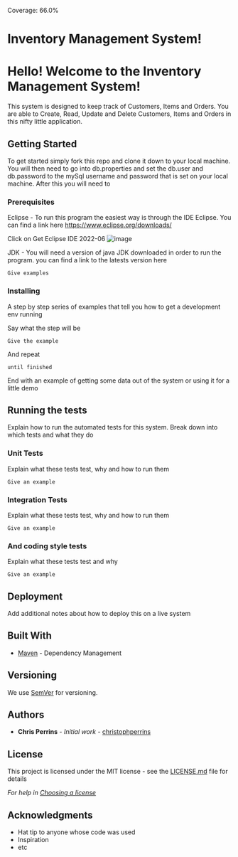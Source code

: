 Coverage: 66.0%
# Inventory Management System!

# Hello! Welcome to the Inventory Management System! 
This system is designed to keep track of Customers, Items and Orders. You are able to Create, Read, Update and Delete Customers, Items and Orders in this nifty little application. 

## Getting Started

To get started simply fork this repo and clone it down to your local machine. You will then need to go into db.properties and set the db.user and db.password to the mySql username and password that is set on your local machine. 
After this you will need to 

### Prerequisites
Eclipse - To run this program the easiest way is through the IDE Eclipse. You can find a link here https://www.eclipse.org/downloads/

Click on Get Eclipse IDE 2022-06 
![image](https://user-images.githubusercontent.com/49778033/181751334-c50fb8aa-8a7b-413c-a1e4-f636fcb6e85a.png)




JDK - You will need a version of java JDK downloaded in order to run the program. you can find a link to the latests version here

```
Give examples
```

### Installing

A step by step series of examples that tell you how to get a development env running

Say what the step will be

```
Give the example
```

And repeat

```
until finished
```

End with an example of getting some data out of the system or using it for a little demo

## Running the tests

Explain how to run the automated tests for this system. Break down into which tests and what they do

### Unit Tests 

Explain what these tests test, why and how to run them

```
Give an example
```

### Integration Tests 
Explain what these tests test, why and how to run them

```
Give an example
```

### And coding style tests

Explain what these tests test and why

```
Give an example
```

## Deployment

Add additional notes about how to deploy this on a live system

## Built With

* [Maven](https://maven.apache.org/) - Dependency Management

## Versioning

We use [SemVer](http://semver.org/) for versioning.

## Authors

* **Chris Perrins** - *Initial work* - [christophperrins](https://github.com/christophperrins)

## License

This project is licensed under the MIT license - see the [LICENSE.md](LICENSE.md) file for details 

*For help in [Choosing a license](https://choosealicense.com/)*

## Acknowledgments

* Hat tip to anyone whose code was used
* Inspiration
* etc
